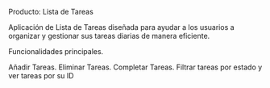 Producto: Lista de Tareas

Aplicación de Lista de Tareas diseñada para ayudar a los usuarios a organizar y gestionar sus tareas diarias de manera eficiente.

Funcionalidades principales.

Añadir Tareas.
Eliminar Tareas.
Completar Tareas.
Filtrar tareas por estado y ver tareas por su ID